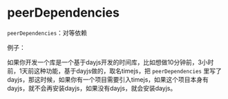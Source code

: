 # peerDependencies

`peerDependencies`：对等依赖

例子：

如果你开发一个库是一个基于dayjs开发的时间库，比如想做10分钟前，3小时前，1天前这种功能，基于dayjs做的，取名timejs，把 `peerDependencies` 里写了dayjs，那这时候，如果你有一个项目需要引入timejs，如果这个项目本身有dayjs，就不会再安装dayjs，如果没有dayjs，就会安装dayjs。